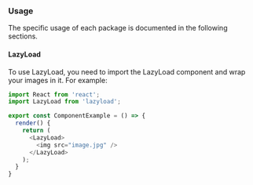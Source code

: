 ### Usage

The specific usage of each package is documented in the following sections.

#### LazyLoad

To use LazyLoad, you need to import the LazyLoad component and wrap your images in it. For example:

```js
import React from 'react';
import LazyLoad from 'lazyload';

export const ComponentExample = () => {
  render() {
    return (
      <LazyLoad>
        <img src="image.jpg" />
      </LazyLoad>
    );
  }
}
```